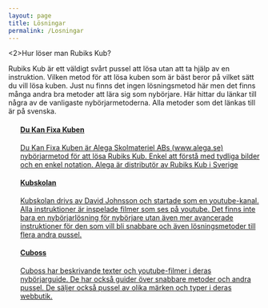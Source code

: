 ```yaml
---
layout: page
title: Lösningar
permalink: /Losningar
---
```

<2>Hur löser man Rubiks Kub?</h2>
<p>
Rubiks Kub är ett väldigt svårt pussel att lösa utan att ta hjälp av en instruktion. Vilken metod för att lösa kuben som är bäst beror 
på vilket sätt du vill lösa kuben. Just nu finns det ingen lösningsmetod här men det finns många andra bra metoder att lära sig som nybörjare. 
Här hittar du länkar till några av de vanligaste nybörjarmetoderna. Alla metoder som det länkas till är på svenska. 
</p>
<ul class="list-group">
  <a href="http://www.dukanfixakuben.se/html/steg_1.html" class="list-group-item" target="_blank">
    <h4 class="list-group-item-heading">Du Kan Fixa Kuben</h4>
    <p class="list-group-item-text">Du Kan Fixa Kuben är Alega Skolmateriel ABs (www.alega.se) nybörjarmetod 
    för att lösa Rubiks Kub. Enkel att förstå med tydliga bilder och en enkel notation. Alega är distributör av Rubiks Kub i Sverige</p>
  </a>
  <a href="http://www.kubskolan.se" class="list-group-item" target="_blank">
    <h4 class="list-group-item-heading">Kubskolan</h4>
    <p class="list-group-item-text">Kubskolan drivs av David Johnsson och startade som en youtube-kanal. Alla instruktioner är inspelade filmer som ses 
    på youtube. Det finns inte bara en nybörjarlösning för nybörjare utan även mer avancerade instruktioner för den som vill bli snabbare och även lösningsmetoder till 
    flera andra pussel. </p>
  </a>
  <a href="http://www.cuboss.se/lar-dig-losa-rubiks-kub/" class="list-group-item" target="_blank">
    <h4 class="list-group-item-heading">Cuboss</h4>
    <p class="list-group-item-text">Cuboss har beskrivande texter och youtube-filmer i deras nybörjarguide. 
    De har också guider över snabbare metoder och andra pussel. De säljer också pussel av olika märken och typer i deras webbutik. </p>
  </a>
  
  
</ul>
